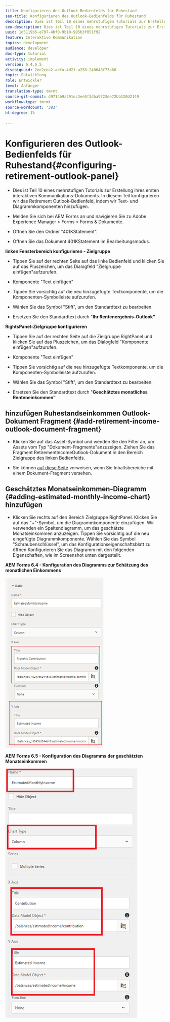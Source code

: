 ```yaml
---
title: Konfigurieren des Outlook-Bedienfelds für Ruhestand
seo-title: Konfigurieren des Outlook-Bedienfelds für Ruhestand
description: Dies ist Teil 10 eines mehrstufigen Tutorials zur Erstellung Ihres ersten interaktiven Kommunikations-Dokuments. In diesem Teil konfigurieren wir das Retirement Outlook-Bedienfeld, indem wir Text- und Diagrammkomponenten hinzufügen.
seo-description: Dies ist Teil 10 eines mehrstufigen Tutorials zur Erstellung Ihres ersten interaktiven Kommunikations-Dokuments. In diesem Teil konfigurieren wir das Retirement Outlook-Bedienfeld, indem wir Text- und Diagrammkomponenten hinzufügen.
uuid: 1d5119b5-e797-4bf0-9b10-995b3f051f92
feature: Interaktive Kommunikation
topics: development
audience: developer
doc-type: tutorial
activity: implement
version: 6.4,6.5
discoiquuid: 2ee2cea2-aefa-4d21-a258-248648f73a68
topic: Entwicklung
role: Entwickler
level: Anfänger
translation-type: tm+mt
source-git-commit: d9714b9a291ec3ee5f3dba9723de72bb120d2149
workflow-type: tm+mt
source-wordcount: '383'
ht-degree: 1%

---
```



# Konfigurieren des Outlook-Bedienfelds für Ruhestand{#configuring-retirement-outlook-panel}

* Dies ist Teil 10 eines mehrstufigen Tutorials zur Erstellung Ihres ersten interaktiven Kommunikations-Dokuments. In diesem Teil konfigurieren wir das Retirement Outlook-Bedienfeld, indem wir Text- und Diagrammkomponenten hinzufügen.

* Melden Sie sich bei AEM Forms an und navigieren Sie zu Adobe Experience Manager > Forms > Forms &amp; Dokumente.

* Öffnen Sie den Ordner &quot;401KStatement&quot;.

* Öffnen Sie das Dokument 401KStatement im Bearbeitungsmodus.

**linken Fensterbereich konfigurieren - Zielgruppe**

* Tippen Sie auf der rechten Seite auf das linke Bedienfeld und klicken Sie auf das Pluszeichen, um das Dialogfeld &quot;Zielgruppe einfügen&quot;aufzurufen.

* Komponente &quot;Text einfügen&quot;

* Tippen Sie vorsichtig auf die neu hinzugefügte Textkomponente, um die Komponenten-Symbolleiste aufzurufen.

* Wählen Sie das Symbol &quot;Stift&quot;, um den Standardtext zu bearbeiten.

* Ersetzen Sie den Standardtext durch &quot;**Ihr Rentenergebnis-Outlook&quot;**

**RightsPanel-Zielgruppe konfigurieren**

* Tippen Sie auf der rechten Seite auf die Zielgruppe RightPanel und klicken Sie auf das Pluszeichen, um das Dialogfeld &quot;Komponente einfügen&quot;aufzurufen.

* Komponente &quot;Text einfügen&quot;

* Tippen Sie vorsichtig auf die neu hinzugefügte Textkomponente, um die Komponenten-Symbolleiste aufzurufen.

* Wählen Sie das Symbol &quot;Stift&quot;, um den Standardtext zu bearbeiten.

* Ersetzen Sie den Standardtext durch &quot;**Geschätztes monatliches Renteneinkommen&quot;**

## hinzufügen Ruhestandseinkommen Outlook-Dokument Fragment {#add-retirement-income-outlook-document-fragment}

* Klicken Sie auf das Asset-Symbol und wenden Sie den Filter an, um Assets vom Typ &quot;Dokument-Fragmente&quot;anzuzeigen. Ziehen Sie das Fragment RetirementIncomeOutlook-Dokument in den Bereich Zielgruppe des linken Bedienfelds.

* Sie können [auf diese Seite](https://helpx.adobe.com/experience-manager/kt/forms/using/interactive-communication-web-channel-aem-forms/9.html) verweisen, wenn Sie Inhaltsbereiche mit einem Dokument-Fragment versehen.

## Geschätztes Monatseinkommen-Diagramm {#adding-estimated-monthly-income-chart} hinzufügen

* Klicken Sie rechts auf den Bereich Zielgruppe RightPanel. Klicken Sie auf das &quot;+&quot;-Symbol, um die Diagrammkomponente einzufügen. Wir verwenden ein Spaltendiagramm, um das geschätzte Monatseinkommen anzuzeigen. Tippen Sie vorsichtig auf die neu eingefügte Diagrammkomponente. Wählen Sie das Symbol &quot;Schraubenschlüssel&quot;, um das Konfigurationseigenschaftsblatt zu öffnen.Konfigurieren Sie das Diagramm mit den folgenden Eigenschaften, wie im Screenshot unten dargestellt.

**AEM Forms 6.4 - Konfiguration des Diagramms zur Schätzung des monatlichen Einkommens**

![form64](assets/estimatedmonthlyincomechart.png)

**AEM Forms 6.5 - Konfiguration des Diagramms der geschätzten Monatseinkommen**

![forms65](assets/estimatedmonthlyincomechart65.PNG)





